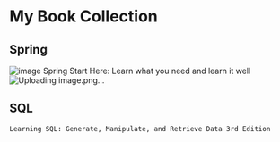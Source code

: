 # My Book Collection



## Spring
   ![image](https://user-images.githubusercontent.com/98235097/223980253-4e98587f-c53e-4639-bea7-ddf35747d0d6.png)
    Spring Start Here: Learn what you need and learn it well ![Uploading image.png…]()


    
## SQL
    Learning SQL: Generate, Manipulate, and Retrieve Data 3rd Edition
